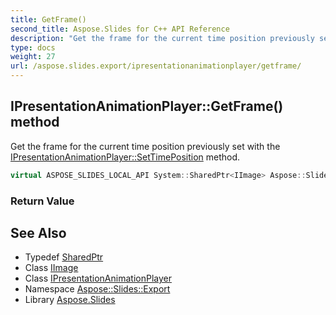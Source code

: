 ```yaml
---
title: GetFrame()
second_title: Aspose.Slides for C++ API Reference
description: "Get the frame for the current time position previously set with the IPresentationAnimationPlayer::SetTimePosition method."
type: docs
weight: 27
url: /aspose.slides.export/ipresentationanimationplayer/getframe/
---
```

## IPresentationAnimationPlayer::GetFrame() method


Get the frame for the current time position previously set with the [IPresentationAnimationPlayer::SetTimePosition](../settimeposition/) method.

```cpp
virtual ASPOSE_SLIDES_LOCAL_API System::SharedPtr<IImage> Aspose::Slides::Export::IPresentationAnimationPlayer::GetFrame()=0
```


### Return Value



## See Also

* Typedef [SharedPtr](../../../system/sharedptr/)
* Class [IImage](../../../aspose.slides/iimage/)
* Class [IPresentationAnimationPlayer](../)
* Namespace [Aspose::Slides::Export](../../)
* Library [Aspose.Slides](../../../)